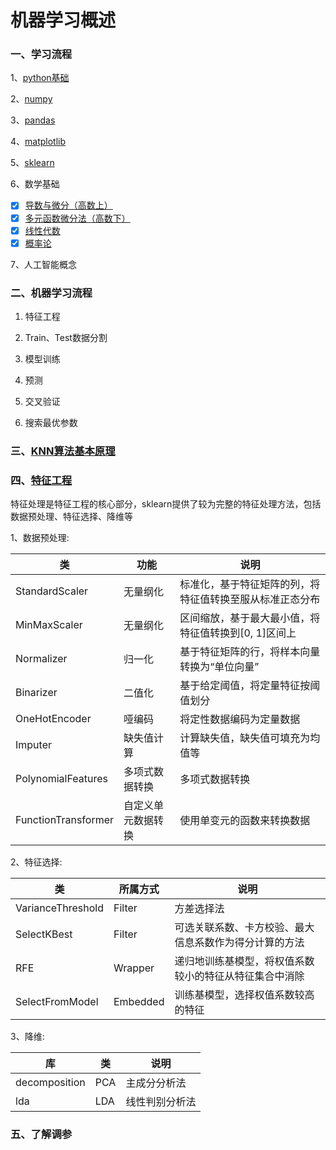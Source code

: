 # 机器学习概述
### 一、学习流程

1、[python基础](https://github.com/wujuhong/machine_learning/tree/master/python_basic)

2、[numpy](https://github.com/wujuhong/machine_learning/tree/master/numpy_demo)

3、[pandas](https://github.com/wujuhong/machine_learning/tree/master/pandas_demo)

4、[matplotlib](https://github.com/wujuhong/machine_learning/tree/master/matplotlib_demo)

5、[sklearn](https://github.com/wujuhong/machine_learning/tree/master/sklearn_demo)

6、数学基础

- [x] [导数与微分（高数上）](https://app.yinxiang.com/fx/29f52780-3b5a-4144-9110-2a27b044c0ee)
- [x] [多元函数微分法（高数下）](https://app.yinxiang.com/fx/98e868d6-7d2e-47fe-ae71-6c7efd6261a5)
- [x] [线性代数](https://app.yinxiang.com/fx/00d4254e-f750-4cef-998a-15f1adc321b1)
- [x] [概率论](https://app.yinxiang.com/fx/63412cfb-3436-4970-98dc-6f13b9ae1670)

7、人工智能概念

### 二、机器学习流程

1. 特征工程

2. Train、Test数据分割
3. 模型训练
4. 预测
5. 交叉验证
6. 搜索最优参数

### 三、[KNN算法基本原理](https://github.com/wujuhong/machine_learning/blob/master/learning_notes/KNN算法基本原理.md)

### 四、[特征工程](<https://www.cnblogs.com/jasonfreak/p/5448385.html>)

特征处理是特征工程的核心部分，sklearn提供了较为完整的特征处理方法，包括数据预处理、特征选择、降维等

1、数据预处理:

| 类                  | 功能               | 说明                                                     |
| ------------------- | ------------------ | -------------------------------------------------------- |
| StandardScaler      | 无量纲化           | 标准化，基于特征矩阵的列，将特征值转换至服从标准正态分布 |
| MinMaxScaler        | 无量纲化           | 区间缩放，基于最大最小值，将特征值转换到[0, 1]区间上     |
| Normalizer          | 归一化             | 基于特征矩阵的行，将样本向量转换为“单位向量”             |
| Binarizer           | 二值化             | 基于给定阈值，将定量特征按阈值划分                       |
| OneHotEncoder       | 哑编码             | 将定性数据编码为定量数据                                 |
| Imputer             | 缺失值计算         | 计算缺失值，缺失值可填充为均值等                         |
| PolynomialFeatures  | 多项式数据转换     | 多项式数据转换                                           |
| FunctionTransformer | 自定义单元数据转换 | 使用单变元的函数来转换数据                               |

2、特征选择:

| 类                | 所属方式 | 说明                                                   |
| ----------------- | -------- | ------------------------------------------------------ |
| VarianceThreshold | Filter   | 方差选择法                                             |
| SelectKBest       | Filter   | 可选关联系数、卡方校验、最大信息系数作为得分计算的方法 |
| RFE               | Wrapper  | 递归地训练基模型，将权值系数较小的特征从特征集合中消除 |
| SelectFromModel   | Embedded | 训练基模型，选择权值系数较高的特征                     |

3、降维:

| 库            | 类   | 说明           |
| ------------- | ---- | -------------- |
| decomposition | PCA  | 主成分分析法   |
| lda           | LDA  | 线性判别分析法 |

### 五、了解调参